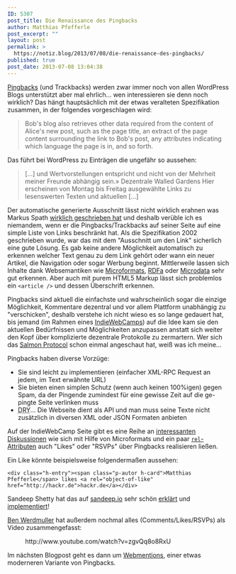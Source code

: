 ```yaml
---
ID: 5307
post_title: Die Renaissance des Pingbacks
author: Matthias Pfefferle
post_excerpt: ""
layout: post
permalink: >
  https://notiz.blog/2013/07/08/die-renaissance-des-pingbacks/
published: true
post_date: 2013-07-08 13:04:38
---
```

<!-- wp:paragraph -->
<p><a href="http://www.hixie.ch/specs/pingback/pingback">Pingbacks</a> (und Trackbacks) werden zwar immer noch von allen WordPress Blogs unterstützt aber mal ehrlich... wen interessieren sie denn noch wirklich? Das hängt hauptsächlich mit der etwas veralteten Spezifikation zusammen, in der folgendes vorgeschlagen wird:</p>
<!-- /wp:paragraph -->

<!-- wp:quote -->
<blockquote class="wp-block-quote"><p>Bob's blog also retrieves other data required from the content of Alice's new post, such as the page title, an extract of the page content surrounding the link to Bob's post, any attributes indicating which language the page is in, and so forth.</p></blockquote>
<!-- /wp:quote -->

<!-- wp:paragraph -->
<p>Das führt bei WordPress zu Einträgen die ungefähr so aussehen:</p>
<!-- /wp:paragraph -->

<!-- wp:quote -->
<blockquote class="wp-block-quote"><p>[...] und Wertvorstellungen entspricht und nicht von der Mehrheit meiner Freunde abhängig sein.» Dezentrale Walled Gardens Hier erscheinen von Montag bis Freitag ausgewählte Links zu lesenswerten Texten und aktuellen [...]</p></blockquote>
<!-- /wp:quote -->

<!-- wp:html -->
<p>Der automatische generierte Ausschnitt lässt nicht wirklich erahnen was Markus Spath <a href="http://netzwertig.com/2012/11/22/linkwertig-wi-apps-privacy-aufklaerung/">wirklich geschrieben hat</a> und deshalb verüble ich es niemandem, wenn er die Pingbacks/Trackbacks auf seiner Seite auf eine simple Liste von Links beschränkt hat. Als die Spezifikation 2002 geschrieben wurde, war das mit dem "Ausschnitt um den Link" sicherlich eine gute Lösung. Es gab keine andere Möglichkeit automatisch zu erkennen welcher Text genau zu dem Link gehört oder wann ein neuer Artikel, die Navigation oder sogar Werbung beginnt. Mittlerweile lassen sich Inhalte dank Websemantiken wie <a href="https://notiz.blog/tag/microformats">Microformats</a>, <a href="https://notiz.blog/tag/rdfa">RDFa</a> oder <a href="https://notiz.blog/tag/microdata">Microdata</a> sehr gut erkennen. Aber auch mit purem HTML5 Markup lässt sich problemlos ein <code>&lt;article /&gt;</code> und dessen Überschrift erkennen.</p>
<!-- /wp:html -->

<!-- wp:paragraph -->
<p>Pingbacks sind aktuell die einfachste und wahrscheinlich sogar die einzige Möglichkeit, Kommentare dezentral und vor allem Plattform unabhängig zu "verschicken", deshalb verstehe ich nicht wieso es so lange gedauert hat, bis jemand (im Rahmen eines <a href="http://indiewebcamp.com/pingback">IndieWebCamps</a>) auf die Idee kam sie den aktuellen Bedürfnissen und Möglichkeiten anzupassen anstatt sich weiter den Kopf über komplizierte dezentrale Protokolle zu zermartern. Wer sich das <a href="http://www.salmon-protocol.org/">Salmon Protocol</a> schon einmal angeschaut hat, weiß was ich meine...</p>
<!-- /wp:paragraph -->

<!-- wp:paragraph -->
<p>Pingbacks haben diverse Vorzüge:</p>
<!-- /wp:paragraph -->

<!-- wp:list -->
<ul>
    <li>Sie sind leicht zu implementieren (einfacher XML-RPC Request an jedem, im Text erwähnte URL)</li>
    <li>Sie bieten einen simplen Schutz (wenn auch keinen 100%igen) gegen Spam, da der Pingende zumindest für eine gewisse Zeit auf die ge-pingte Seite verlinken muss</li>
    <li><abbr title="don't repeat yourself">DRY</abbr>... Die Webseite dient als API und man muss seine Texte nicht zusätzlich in diversen XML oder JSON Formaten anbieten</li>
</ul>
<!-- /wp:list -->

<!-- wp:paragraph -->
<p>Auf der IndieWebCamp Seite gibt es eine Reihe an <a href="http://indiewebcamp.com/comments">interessanten Diskussionen</a> wie sich mit Hilfe von Microformats und ein paar <a href="http://indiewebcamp.com/responses"><code>rel</code>-Attributen</a> auch "Likes" oder "RSVPs" über Pingbacks realisieren ließen.</p>
<!-- /wp:paragraph -->

<!-- wp:paragraph -->
<p>Ein Like könnte beispielsweise folgendermaßen aussehen:</p>
<!-- /wp:paragraph -->

<!-- wp:code -->
<pre class="wp-block-code"><code>&lt;div class="h-entry">&lt;span class="p-autor h-card">Matthias Pfefferle&lt;/span> likes &lt;a rel="object-of-like" href="http://hackr.de">hackr.de&lt;/a>&lt;/div></code></pre>
<!-- /wp:code -->

<!-- wp:paragraph -->
<p>Sandeep Shetty hat das auf <a href="http://www.sandeep.io/">sandeep.io</a> sehr schön <a href="http://www.sandeep.io/39">erklärt</a> und <a href="http://www.sandeep.io/39#likes">implementiert</a>!</p>
<!-- /wp:paragraph -->

<!-- wp:paragraph -->
<p><a href="http://werd.io/view/51cce999bed7de1e06ae3840">Ben Werdmuller</a> hat außerdem nochmal alles (Comments/Likes/RSVPs) als Video zusammengefasst:</p>
<!-- /wp:paragraph -->

<!-- wp:core-embed/youtube {"url":"http://www.youtube.com/watch?v=zgvQq8o8RxU","type":"video","providerNameSlug":"youtube","className":"wp-has-aspect-ratio wp-embed-aspect-16-9"} -->
<figure class="wp-block-embed-youtube wp-block-embed is-type-video is-provider-youtube wp-has-aspect-ratio wp-embed-aspect-16-9"><div class="wp-block-embed__wrapper">
http://www.youtube.com/watch?v=zgvQq8o8RxU
</div></figure>
<!-- /wp:core-embed/youtube -->

<!-- wp:paragraph -->
<p>Im nächsten Blogpost geht es dann um <a href="http://webmention.org/">Webmentions</a>, einer etwas moderneren Variante von Pingbacks.</p>
<!-- /wp:paragraph -->